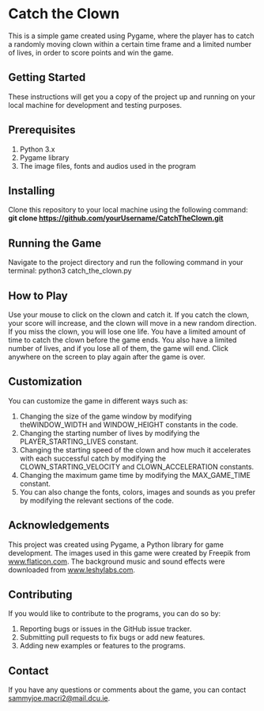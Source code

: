 # **Catch the Clown**
This is a simple game created using Pygame, where the player has to catch a randomly moving clown within a certain time frame and a limited number of lives, in order to score points and win the game.

## **Getting Started**
These instructions will get you a copy of the project up and running on your local machine for development and testing purposes.

## **Prerequisites**
1. Python 3.x
2. Pygame library
3. The image files, fonts and audios used in the program

## **Installing**
Clone this repository to your local machine using the following command:
**git clone https://github.com/yourUsername/CatchTheClown.git**

## **Running the Game**
Navigate to the project directory and run the following command in your terminal:
python3 catch_the_clown.py

## **How to Play**
Use your mouse to click on the clown and catch it.
If you catch the clown, your score will increase, and the clown will move in a new random direction.
If you miss the clown, you will lose one life.
You have a limited amount of time to catch the clown before the game ends.
You also have a limited number of lives, and if you lose all of them, the game will end.
Click anywhere on the screen to play again after the game is over.

## **Customization**
You can customize the game in different ways such as:
1. Changing the size of the game window by modifying theWINDOW_WIDTH and WINDOW_HEIGHT constants in the code.
2. Changing the starting number of lives by modifying the PLAYER_STARTING_LIVES constant.
3. Changing the starting speed of the clown and how much it accelerates with each successful catch by modifying the CLOWN_STARTING_VELOCITY and CLOWN_ACCELERATION constants.
4. Changing the maximum game time by modifying the MAX_GAME_TIME constant.
5. You can also change the fonts, colors, images and sounds as you prefer by modifying the relevant sections of the code.

## **Acknowledgements**
This project was created using Pygame, a Python library for game development. The images used in this game were created by Freepik from www.flaticon.com. The background music and sound effects were downloaded from www.leshylabs.com.

## **Contributing**
If you would like to contribute to the programs, you can do so by:
1. Reporting bugs or issues in the GitHub issue tracker.
2. Submitting pull requests to fix bugs or add new features.
2. Adding new examples or features to the programs.

## **Contact**
If you have any questions or comments about the game, you can contact sammyjoe.macri2@mail.dcu.ie.

